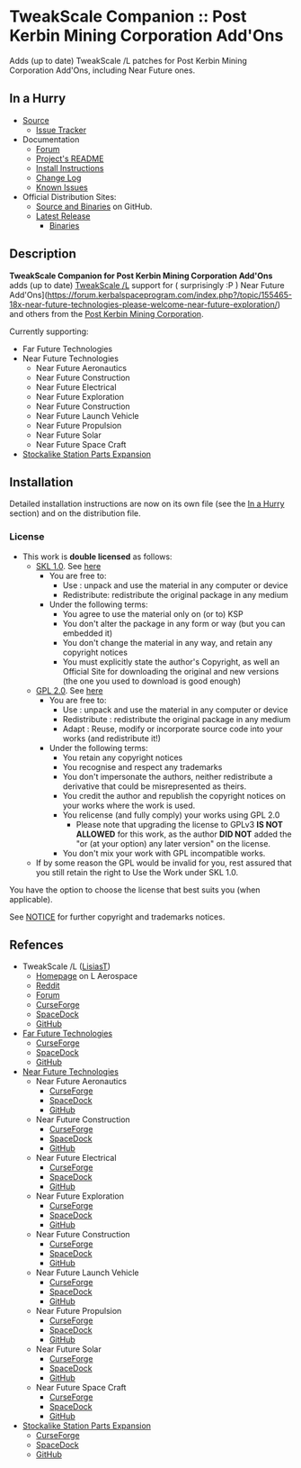 # TweakScale Companion :: Post Kerbin Mining Corporation Add'Ons

Adds (up to date) TweakScale /L patches for Post Kerbin Mining Corporation Add'Ons, including Near Future ones.


## In a Hurry

* [Source](https://github.com/TweakScale/Companion_PKMC)
	+ [Issue Tracker](https://github.com/TweakScale/Companion_PKMC/issues)
* Documentation
	+ [Forum](https://forum.kerbalspaceprogram.com/index.php?/topic/192216-tweakscale-companion-program/)
	+ [Project's README](https://github.com/TweakScale/Companion_PKMC/blob/master/README.md)
	+ [Install Instructions](https://github.com/TweakScale/Companion_PKMC/blob/master/INSTALL.md)
	+ [Change Log](./CHANGE_LOG.md)
	+ [Known Issues](./KNOWN_ISSUES.md)
* Official Distribution Sites:
	+ [Source and Binaries](https://github.com/TweakScale/Companion_PKMC) on GitHub.
	+ [Latest Release](https://github.com/TweakScale/Companion_PKMC/releases)
		- [Binaries](https://github.com/TweakScale/Companion_PKMC/Archive)


## Description

**TweakScale Companion for Post Kerbin Mining Corporation Add'Ons** adds (up to date) [TweakScale /L](https://forum.kerbalspaceprogram.com/index.php?/topic/179030-ksp-141-tweakscale-under-lisias-management-24310-2019-1030/) support for ( surprisingly :P ) Near Future Add'Ons](https://forum.kerbalspaceprogram.com/index.php?/topic/155465-18x-near-future-technologies-please-welcome-near-future-exploration/) and others from the [Post Kerbin Mining Corporation](https://post-kerbin-mining-corporation.github.io).

Currently supporting:

* Far Future Technologies
* Near Future Technologies
	+ Near Future Aeronautics
	+ Near Future Construction
	+ Near Future Electrical
	+ Near Future Exploration
	+ Near Future Construction
	+ Near Future Launch Vehicle
	+ Near Future Propulsion
	+ Near Future Solar
	+ Near Future Space Craft
* [Stockalike Station Parts Expansion](https://forum.kerbalspaceprogram.com/index.php?/topic/170211-*/)

## Installation

Detailed installation instructions are now on its own file (see the [In a Hurry](#in-a-hurry) section) and on the distribution file.

### License

* This work is **double licensed** as follows:
	+ [SKL 1.0](https://ksp.lisias.net/SKL-1_0.txt). See [here](./LICENSE.SKL-1_0)
		+ You are free to:
			- Use : unpack and use the material in any computer or device
			- Redistribute: redistribute the original package in any medium
		+ Under the following terms:
			- You agree to use the material only on (or to) KSP
			- You don't alter the package in any form or way (but you can embedded it)
			- You don't change the material in any way, and retain any copyright notices
			- You must explicitly state the author's Copyright, as well an Official Site for downloading the original and new versions (the one you used to download is good enough) 
	+ [GPL 2.0](https://www.gnu.org/licenses/gpl-2.0.txt). See [here](./LICENSE.GPL-2_0)
		+ You are free to:
			- Use : unpack and use the material in any computer or device
			- Redistribute : redistribute the original package in any medium
			- Adapt : Reuse, modify or incorporate source code into your works (and redistribute it!) 
		+ Under the following terms:
			- You retain any copyright notices
			- You recognise and respect any trademarks
			- You don't impersonate the authors, neither redistribute a derivative that could be misrepresented as theirs.
			- You credit the author and republish the copyright notices on your works where the work is used.
			- You relicense (and fully comply) your works using GPL 2.0
				- Please note that upgrading the license to GPLv3 **IS NOT ALLOWED** for this work, as the author **DID NOT** added the "or (at your option) any later version" on the license.
			- You don't mix your work with GPL incompatible works.
	+ If by some reason the GPL would be invalid for you, rest assured that you still retain the right to Use the Work under SKL 1.0.

You have the option to choose the license that best suits you (when applicable).

See [NOTICE](./NOTICE) for further copyright and trademarks notices.


## Refences

* TweakScale /L ([LisiasT](https://forum.kerbalspaceprogram.com/index.php?/profile/187168-lisias/))
	+ [Homepage](http://ksp.lisias.net/add-ons/TweakScale) on L Aerospace
	+ [Reddit](https://www.reddit.com/r/TweakScale/)
	+ [Forum](https://forum.kerbalspaceprogram.com/index.php?/topic/179030-*/)
	+ [CurseForge](https://kerbal.curseforge.com/projects/tweakscale)
	+ [SpaceDock](https://spacedock.info/mod/127/TweakScale)
	+ [GitHub](https://github.com/TweakScale/TweakScale)
* [Far Future Technologies](https://forum.kerbalspaceprogram.com/index.php?/topic/199070-*/)
	+ [CurseForge](https://www.curseforge.com/kerbal/ksp-mods/far-future-technologies)
	+ [SpaceDock](https://spacedock.info/mod/2603/Far%20Future%20Technologies) 
	+ [GitHub](https://github.com/post-kerbin-mining-corporation/FarFutureTechnologies/releases)
* [Near Future Technologies](https://forum.kerbalspaceprogram.com/index.php?/topic/155465-*/)
	+ Near Future Aeronautics
		- [CurseForge](https://kerbal.curseforge.com/projects/near-future-aeronautics)
		- [SpaceDock](https://spacedock.info/mod/1957/Near%20Future%20Aeronautics) 
		- [GitHub](https://github.com/ChrisAdderley/NearFutureAeronautics/releases)
	+ Near Future Construction
		- [CurseForge](https://kerbal.curseforge.com/projects/near-future-construction)
		- [SpaceDock](http://spacedock.info/mod/563/Near%20Future%20Construction)
		- [GitHub](https://github.com/ChrisAdderley/NearFutureConstruction/releases)
	+ Near Future Electrical
		- [CurseForge](https://kerbal.curseforge.com/projects/near-future-electrical)
		- [SpaceDock](http://spacedock.info/mod/558/Near%20Future%20Electrical) 
		- [GitHub](https://github.com/ChrisAdderley/NearFutureElectrical/releases)
	+ Near Future Exploration
		- [CurseForge](https://www.curseforge.com/kerbal/ksp-mods/near-future-exploration)
		- [SpaceDock](https://spacedock.info/mod/2305/Near%20Future%20Exploration) 
		- [GitHub](https://github.com/ChrisAdderley/NearFutureExploration/releases)
	+ Near Future Construction
		- [CurseForge](https://kerbal.curseforge.com/projects/near-future-construction)
		- [SpaceDock](http://spacedock.info/mod/563/Near%20Future%20Construction)
		- [GitHub](https://github.com/ChrisAdderley/NearFutureConstruction/releases)
	+ Near Future Launch Vehicle
		- [CurseForge](https://spacedock.info/mod/1434/Near%20Future%20Launch%20Vehicles)
		- [SpaceDock](https://kerbal.curseforge.com/projects/near-future-launch-vehicles) 
		- [GitHub](https://github.com/ChrisAdderley/NearFutureLaunchVehicles/releases)
	+ Near Future Propulsion
		- [CurseForge](https://kerbal.curseforge.com/projects/near-future-propulsion)
		- [SpaceDock](http://spacedock.info/mod/557/Near%20Future%20Propulsion) 
		- [GitHub](https://github.com/ChrisAdderley/NearFuturePropulsion/releases)
	+ Near Future Solar
		- [CurseForge](https://kerbal.curseforge.com/projects/near-future-solar)
		- [SpaceDock](http://spacedock.info/mod/559/Near%20Future%20Solar)
		- [GitHub](https://github.com/ChrisAdderley/NearFutureSolar/releases)
	+ Near Future Space Craft
		- [CurseForge](https://spacedock.info/mod/708/Near%20Future%20Spacecraft)
		- [SpaceDock](https://kerbal.curseforge.com/projects/near-future-spacecraft-parts) 
		- [GitHub](https://github.com/ChrisAdderley/NearFutureSpacecraft/releases)
* [Stockalike Station Parts Expansion](https://forum.kerbalspaceprogram.com/index.php?/topic/170211-*/)
	+ [CurseForge](https://kerbal.curseforge.com/projects/stockalike-station-parts-expansion-redux)
	+ [SpaceDock](https://spacedock.info/mod/1682/Stockalike%20Station%20Parts%20Expansion%20Redux) 
	+ [GitHub](https://github.com/ChrisAdderley/StationPartsExpansionRedux/releases)
